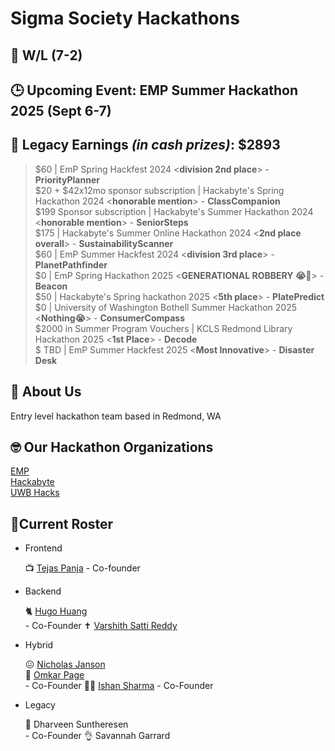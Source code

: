 # Sigma Society Hackathons

## 🥇 W/L (7-2)
## 🕒 Upcoming Event: EMP Summer Hackathon 2025 (Sept 6-7)
## 💸 Legacy Earnings ***(in cash prizes)***: $2893
> $60 | EmP Spring Hackfest 2024 <**division 2nd place**> - **PriorityPlanner** <br>
> $20 + $42x12mo sponsor subscription | Hackabyte's Spring Hackathon 2024 <**honorable mention**> - **ClassCompanion** <br>
> $199 Sponsor subscription  | Hackabyte's Summer Hackathon 2024 <**honorable mention**> - **SeniorSteps** <br>
> $175 | Hackabyte's Summer Online Hackathon 2024 <**2nd place overall**> - **SustainabilityScanner** <br>
> $60 | EmP Summer Hackfest 2024 <**division 3rd place**> - **PlanetPathfinder** <br>
> $0 | EmP Spring Hackathon 2025 <**GENERATIONAL ROBBERY 😭🙏**> - **Beacon** <br>
> $50 | Hackabyte's Spring hackathon 2025 <**5th place**> - **PlatePredict** <br>
> $0 | University of Washington Bothell Summer Hackathon 2025 <**Nothing😭**> - **ConsumerCompass** <br>
> $2000 in Summer Program Vouchers | KCLS Redmond Library Hackathon 2025 <**1st Place**> - **Decode** <br>
> $ TBD | EmP Summer Hackfest 2025 <**Most Innovative**> - **Disaster Desk**  



## 🗿 About Us
Entry level hackathon team based in Redmond, WA  


## 🤓 Our Hackathon Organizations
<a href="https://emphackfest.org/">EMP</a> <br>
<a href="https://www.hackabyte.org/">Hackabyte</a> <br>
<a href="https://www.uwbhacks.com/">UWB Hacks</a> <br>


## 🤫Current Roster


- Frontend

    📺 <a href="https://github.com/TejasDoesStuff">Tejas Panja</a> - Co-founder

- Backend
  
    🐈 <a href="https://github.com/ilovecrayons">Hugo Huang</a> </br> - Co-Founder
    ✝️ <a href="https://github.com/not-varram">Varshith Satti Reddy</a> 
    

- Hybrid

    😖 <a href="https://github.com/realnick00111">Nicholas Janson</a> <br>
    🐐 <a href="https://github.com/datboi-212">Omkar Page</a> <br> - Co-Founder
    🧏‍♂️ <a href="https://github.com/gamedoescool">Ishan Sharma</a> - Co-Founder

    
- Legacy  

    🙉 Dharveen Suntheresen </br> - Co-Founder
    👌 Savannah Garrard 


